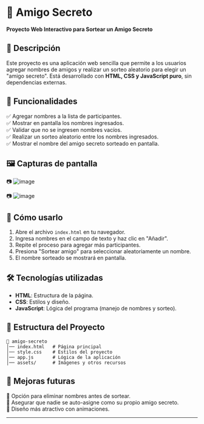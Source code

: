 # 🎉 Amigo Secreto
**Proyecto Web Interactivo para Sortear un Amigo Secreto**

## 📌 Descripción
Este proyecto es una aplicación web sencilla que permite a los usuarios agregar nombres de amigos y realizar un sorteo aleatorio para elegir un "amigo secreto". Está desarrollado con **HTML, CSS y JavaScript puro**, sin dependencias externas.

## 🎯 Funcionalidades
✅ Agregar nombres a la lista de participantes.  
✅ Mostrar en pantalla los nombres ingresados.  
✅ Validar que no se ingresen nombres vacíos.  
✅ Realizar un sorteo aleatorio entre los nombres ingresados.  
✅ Mostrar el nombre del amigo secreto sorteado en pantalla.  

## 🖼️ Capturas de pantalla  
📷 ![image](https://github.com/user-attachments/assets/2a42b12f-d2f5-418e-b815-9cddb8f0035e)
  
📷 ![image](https://github.com/user-attachments/assets/8d71e1e3-df5d-4b6e-b666-7795a74ecd2a)

## 🚀 Cómo usarlo
1. Abre el archivo `index.html` en tu navegador.  
2. Ingresa nombres en el campo de texto y haz clic en "Añadir".  
3. Repite el proceso para agregar más participantes.  
4. Presiona "Sortear amigo" para seleccionar aleatoriamente un nombre.  
5. El nombre sorteado se mostrará en pantalla.  

## 🛠️ Tecnologías utilizadas
- **HTML**: Estructura de la página.  
- **CSS**: Estilos y diseño.  
- **JavaScript**: Lógica del programa (manejo de nombres y sorteo).  

## 📂 Estructura del Proyecto
```
📁 amigo-secreto
│── index.html   # Página principal
│── style.css    # Estilos del proyecto
│── app.js       # Lógica de la aplicación
│── assets/      # Imágenes y otros recursos
```

## 🔮 Mejoras futuras
🔹 Opción para eliminar nombres antes de sortear.  
🔹 Asegurar que nadie se auto-asigne como su propio amigo secreto.  
🔹 Diseño más atractivo con animaciones.  

---
